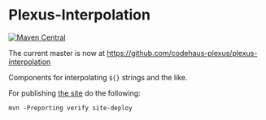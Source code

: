 Plexus-Interpolation
===============

[![Maven Central](https://img.shields.io/maven-central/v/org.codehaus.plexus/plexus-interpolation.svg?label=Maven%20Central)](https://search.maven.org/#search%7Cgav%7C1%7Cg%3A%22org.codehaus.plexus%22%20AND%20a%3A%22plexus-interpolation%22)

The current master is now at https://github.com/codehaus-plexus/plexus-interpolation

Components for interpolating `${}` strings and the like.

For publishing [the site](https://codehaus-plexus.github.io/plexus-interpolation/) do the following:

```
mvn -Preporting verify site-deploy
```

